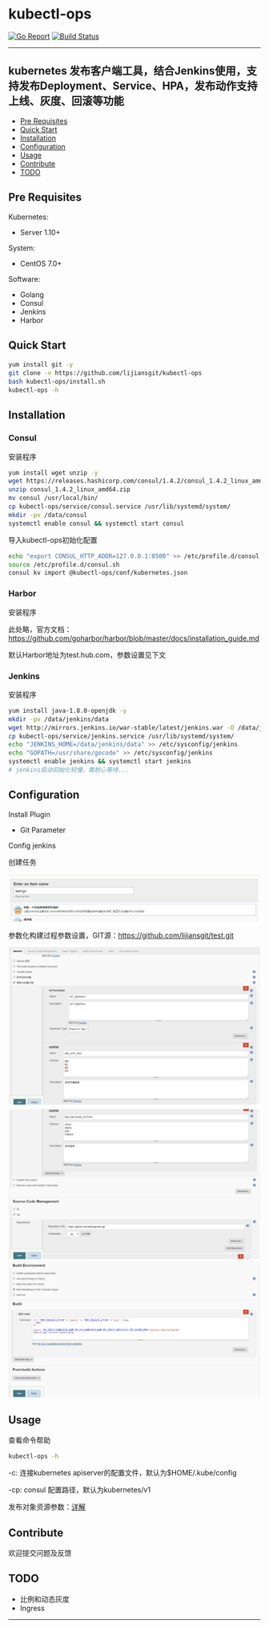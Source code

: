 # kubectl-ops

[![Go Report](https://goreportcard.com/badge/github.com/lijiansgit/kubectl-ops)](https://goreportcard.com/report/github.com/lijiansgit/kubectl-ops)
[![Build Status](https://travis-ci.org/lijiansgit/kubectl-ops.svg?branch=master)](https://travis-ci.org/lijiansgit/kubectl-ops)

----
kubernetes 发布客户端工具，结合Jenkins使用，支持发布Deployment、Service、HPA，发布动作支持上线、灰度、回滚等功能
----


* [Pre Requisites](#pre-requisites)
* [Quick Start](#quick-start)
* [Installation](#installation)
* [Configuration](#configuration)
* [Usage](#usage)
* [Contribute](#contribute)
* [TODO](#todo)


## Pre Requisites
Kubernetes: 
* Server 1.10+

System: 
* CentOS 7.0+

Software: 
* Golang
* Consul
* Jenkins
* Harbor

## Quick Start

```bash
yum install git -y
git clone -v https://github.com/lijiansgit/kubectl-ops
bash kubectl-ops/install.sh
kubectl-ops -h
```

## Installation

### Consul

安装程序

```bash
yum install wget unzip -y
wget https://releases.hashicorp.com/consul/1.4.2/consul_1.4.2_linux_amd64.zip
unzip consul_1.4.2_linux_amd64.zip
mv consul /usr/local/bin/
cp kubectl-ops/service/consul.service /usr/lib/systemd/system/
mkdir -pv /data/consul
systemctl enable consul && systemctl start consul
```

导入kubectl-ops初始化配置

```bash
echo "export CONSUL_HTTP_ADDR=127.0.0.1:8500" >> /etc/profile.d/consul.sh
source /etc/profile.d/consul.sh
consul kv import @kubectl-ops/conf/kubernetes.json
```

### Harbor

安装程序

此处略，官方文档：https://github.com/goharbor/harbor/blob/master/docs/installation_guide.md

默认Harbor地址为test.hub.com，参数设置见下文

### Jenkins

安装程序

```bash
yum install java-1.8.0-openjdk -y
mkdir -pv /data/jenkins/data
wget http://mirrors.jenkins.io/war-stable/latest/jenkins.war -O /data/jenkins/jenkins.war
cp kubectl-ops/service/jenkins.service /usr/lib/systemd/system/
echo "JENKINS_HOME=/data/jenkins/data" >> /etc/sysconfig/jenkins
echo "GOPATH=/usr/share/gocode" >> /etc/sysconfig/jenkins
systemctl enable jenkins && systemctl start jenkins
# jenkins启动初始化较慢，需耐心等待...
```

## Configuration

Install Plugin

* Git Parameter

Config jenkins

创建任务

![1](https://github.com/lijiansgit/kubectl-ops/raw/master/png/1.png)

参数化构建过程参数设置，GIT源：https://github.com/lijiansgit/test.git

![2](https://github.com/lijiansgit/kubectl-ops/raw/master/png/2.png)
![3](https://github.com/lijiansgit/kubectl-ops/raw/master/png/3.png)
![4](https://github.com/lijiansgit/kubectl-ops/raw/master/png/4.png)

## Usage

查看命令帮助
```bash
kubectl-ops -h
```

-c: 连接kubernetes apiserver的配置文件，默认为$HOME/.kube/config

-cp: consul 配置路径，默认为kubernetes/v1

发布对象资源参数：[详解](./README_ENV.md)

## Contribute

欢迎提交问题及反馈

## TODO

* 比例和动态灰度
* Ingress


------------------------
